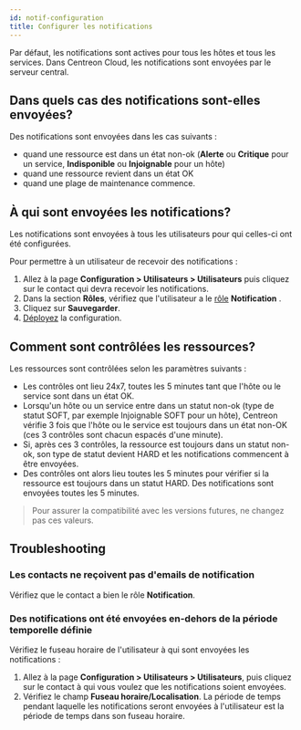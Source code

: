 ```yaml
---
id: notif-configuration
title: Configurer les notifications
---
```


Par défaut, les notifications sont actives pour tous les hôtes et tous les services. Dans Centreon Cloud, les notifications sont envoyées par le serveur central.

## Dans quels cas des notifications sont-elles envoyées?

Des notifications sont envoyées dans les cas suivants :

* quand une ressource est dans un état non-ok (**Alerte** ou **Critique** pour un service, **Indisponible** ou **Injoignable** pour un hôte)
* quand une ressource revient dans un état OK
* quand une plage de maintenance commence.

## À qui sont envoyées les notifications?

Les notifications sont envoyées à tous les utilisateurs pour qui celles-ci ont été configurées.

Pour permettre à un utilisateur de recevoir des notifications :

1. Allez à la page **Configuration > Utilisateurs > Utilisateurs** puis cliquez sur le contact qui devra recevoir les notifications.
2. Dans la section **Rôles**, vérifiez que l'utilisateur a le [rôle](../users/users.md#rôles-des-utilisateurs) **Notification** .
3. Cliquez sur **Sauvegarder**.
4. [Déployez](../monitoring/monitoring-servers/deploying-a-configuration.md) la configuration.

## Comment sont contrôlées les ressources?

Les ressources sont contrôlées selon les paramètres suivants :

* Les contrôles ont lieu 24x7, toutes les 5 minutes tant que l'hôte ou le service sont dans un état OK.
* Lorsqu'un hôte ou un service entre dans un statut non-ok (type de statut SOFT, par exemple Injoignable SOFT pour un hôte), Centreon vérifie 3 fois que l'hôte ou le service est toujours dans un état non-OK (ces 3 contrôles sont chacun espacés d'une minute).
* Si, après ces 3 contrôles, la ressource est toujours dans un statut non-ok, son type de statut devient HARD et les notifications commencent à être envoyées.
* Des contrôles ont alors lieu toutes les 5 minutes pour vérifier si la ressource est toujours dans un statut HARD. Des notifications sont envoyées toutes les 5 minutes.

> Pour assurer la compatibilité avec les versions futures, ne changez pas ces valeurs.

## Troubleshooting

### Les contacts ne reçoivent pas d'emails de notification

Vérifiez que le contact a bien le rôle **Notification**.

### Des notifications ont été envoyées en-dehors de la période temporelle définie

Vérifiez le fuseau horaire de l'utilisateur à qui sont envoyées les notifications :

1. Allez à la page **Configuration > Utilisateurs > Utilisateurs**, puis cliquez sur le contact à qui vous voulez que les notifications soient envoyées.
2. Vérifiez le champ **Fuseau horaire/Localisation**. La période de temps pendant laquelle les notifications seront envoyées à l'utilisateur est la période de temps dans son fuseau horaire.

